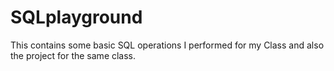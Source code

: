 # SQLplayground

This contains some basic SQL operations I performed for my Class and also the project for the same class. 
